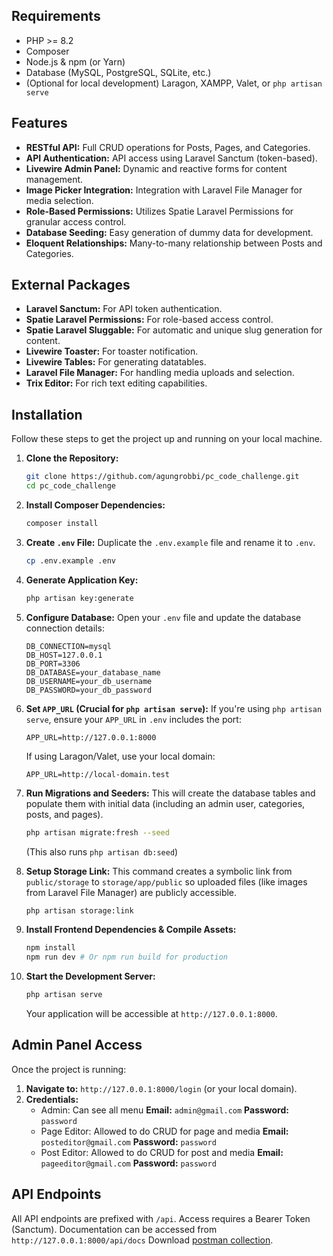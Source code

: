 ## Requirements

* PHP >= 8.2
* Composer
* Node.js & npm (or Yarn)
* Database (MySQL, PostgreSQL, SQLite, etc.)
* (Optional for local development) Laragon, XAMPP, Valet, or `php artisan serve`

## Features

* **RESTful API:** Full CRUD operations for Posts, Pages, and Categories.
* **API Authentication:** API access using Laravel Sanctum (token-based).
* **Livewire Admin Panel:** Dynamic and reactive forms for content management.
* **Image Picker Integration:** Integration with Laravel File Manager for media selection.
* **Role-Based Permissions:** Utilizes Spatie Laravel Permissions for granular access control.
* **Database Seeding:** Easy generation of dummy data for development.
* **Eloquent Relationships:** Many-to-many relationship between Posts and Categories.

## External Packages

* **Laravel Sanctum:** For API token authentication.
* **Spatie Laravel Permissions:** For role-based access control.
* **Spatie Laravel Sluggable:** For automatic and unique slug generation for content.
* **Livewire Toaster:** For toaster notification.
* **Livewire Tables:** For generating datatables.
* **Laravel File Manager:** For handling media uploads and selection.
* **Trix Editor:** For rich text editing capabilities.

## Installation

Follow these steps to get the project up and running on your local machine.

1.  **Clone the Repository:**
    ```bash
    git clone https://github.com/agungrobbi/pc_code_challenge.git
    cd pc_code_challenge
    ```

2.  **Install Composer Dependencies:**
    ```bash
    composer install
    ```

3.  **Create `.env` File:**
    Duplicate the `.env.example` file and rename it to `.env`.
    ```bash
    cp .env.example .env
    ```

4.  **Generate Application Key:**
    ```bash
    php artisan key:generate
    ```

5.  **Configure Database:**
    Open your `.env` file and update the database connection details:
    ```dotenv
    DB_CONNECTION=mysql
    DB_HOST=127.0.0.1
    DB_PORT=3306
    DB_DATABASE=your_database_name
    DB_USERNAME=your_db_username
    DB_PASSWORD=your_db_password
    ```

6.  **Set `APP_URL` (Crucial for `php artisan serve`):**
    If you're using `php artisan serve`, ensure your `APP_URL` in `.env` includes the port:
    ```dotenv
    APP_URL=http://127.0.0.1:8000
    ```
    If using Laragon/Valet, use your local domain:
    ```dotenv
    APP_URL=http://local-domain.test
    ```

7.  **Run Migrations and Seeders:**
    This will create the database tables and populate them with initial data (including an admin user, categories, posts, and pages).
    ```bash
    php artisan migrate:fresh --seed
    ```
    (This also runs `php artisan db:seed`)

8.  **Setup Storage Link:**
    This command creates a symbolic link from `public/storage` to `storage/app/public` so uploaded files (like images from Laravel File Manager) are publicly accessible.
    ```bash
    php artisan storage:link
    ```

9.  **Install Frontend Dependencies & Compile Assets:**
    ```bash
    npm install
    npm run dev # Or npm run build for production
    ```

10. **Start the Development Server:**
    ```bash
    php artisan serve
    ```
    Your application will be accessible at `http://127.0.0.1:8000`.

## Admin Panel Access

Once the project is running:

1.  **Navigate to:** `http://127.0.0.1:8000/login` (or your local domain).
2.  **Credentials:**
    -  Admin: Can see all menu
        **Email:** `admin@gmail.com`
        **Password:** `password`
    -  Page Editor: Allowed to do CRUD for page and media
        **Email:** `posteditor@gmail.com`
        **Password:** `password`
    -  Post Editor: Allowed to do CRUD for post and media
        **Email:** `pageeditor@gmail.com`
        **Password:** `password`

## API Endpoints

All API endpoints are prefixed with `/api`. Access requires a Bearer Token (Sanctum).
Documentation can be accessed from `http://127.0.0.1:8000/api/docs`
Download [postman collection](https://drive.google.com/file/d/11bHLmOGUpAPuvBzOPqLEa013o-U4dtKM/view?usp=drive_link).
